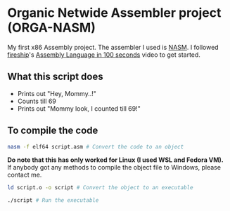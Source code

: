 # Organic Netwide Assembler project (ORGA-NASM)

My first x86 Assembly project. The assembler I used is [NASM](https://www.nasm.us/).
I followed [fireship](https://github.com/fireship-io)'s [Assembly Language in 100 seconds](https://www.youtube.com/watch?v=4gwYkEK0gOk) video to get started.

## What this script does

- Prints out "Hey, Mommy..!"
- Counts till 69
- Prints out "Mommy look, I counted till 69!"

## To compile the code

```sh
nasm -f elf64 script.asm # Convert the code to an object
```

**Do note that this has only worked for Linux (I used WSL and Fedora VM).** If anybody got any methods to compile the object file to Windows, please contact me.

```sh
ld script.o -o script # Convert the object to an executable
```

```sh
./script # Run the executable
```

